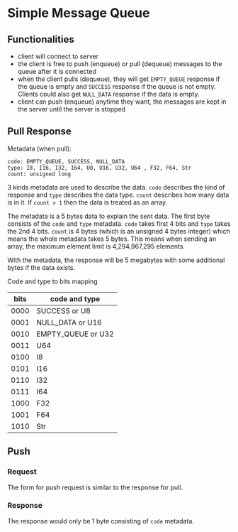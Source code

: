 # Simple Message Queue

## Functionalities

- client will connect to server
- the client is free to push (enqueue) or pull (dequeue) messages to the queue after it is
  connected
- when the client pulls (dequeue), they will get `EMPTY_QUEUE` response if the queue is empty and
  `SUCCESS` response if the queue is not empty. Clients could also get `NULL_DATA` response if
  the data is empty.
- client can push (enqueue) anytime they want, the messages are kept in the server until the
  server is stopped

## Pull Response

Metadata (when pull):

```
code: EMPTY_QUEUE, SUCCESS, NULL_DATA
type: I8, I16, I32, I64, U8, U16, U32, U64 , F32, F64, Str
count: unsigned long
```

3 kinds metadata are used to describe the data. `code` describes the kind of response and `type`
describes the data type. `count` describes how many data is in it. If `count > 1` then the data is
treated as an array.

The metadata is a 5 bytes data to explain the sent data. The first byte consists of the `code` and
`type` metadata. `code` takes first 4 bits and `type` takes the 2nd 4 bits. `count` is 4 bytes
(which is an unsigned 4 bytes integer) which means the whole metadata takes 5 bytes. This means
when sending an array, the maximum element limit is 4,294,967,295 elements.

With the metadata, the response will be 5 megabytes with some additional bytes if the data exists.

Code and type to bits mapping

| bits | code and type      |
|------|--------------------|
| 0000 | SUCCESS or U8      |
| 0001 | NULL_DATA or U16   |
| 0010 | EMPTY_QUEUE or U32 |
| 0011 | U64                |
| 0100 | I8                 |
| 0101 | I16                |
| 0110 | I32                |
| 0111 | I64                |
| 1000 | F32                |
| 1001 | F64                |
| 1010 | Str                |

## Push

### Request

The form for push request is similar to the response for pull.

### Response

The response would only be 1 byte consisting of `code` metadata.
